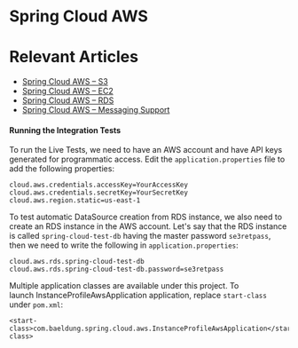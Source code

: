 # Spring Cloud AWS

# Relevant Articles
- [Spring Cloud AWS – S3](https://www.baeldung.com/spring-cloud-aws-s3)
- [Spring Cloud AWS – EC2](https://www.baeldung.com/spring-cloud-aws-ec2)
- [Spring Cloud AWS – RDS](https://www.baeldung.com/spring-cloud-aws-rds)
- [Spring Cloud AWS – Messaging Support](https://www.baeldung.com/spring-cloud-aws-messaging)

#### Running the Integration Tests

To run the Live Tests, we need to have an AWS account and have API keys generated for programmatic access. Edit 
the `application.properties` file to add the following properties:

```
cloud.aws.credentials.accessKey=YourAccessKey
cloud.aws.credentials.secretKey=YourSecretKey
cloud.aws.region.static=us-east-1
```

To test automatic DataSource creation from RDS instance, we also need to create an RDS instance in the AWS account.
Let's say that the RDS instance is called `spring-cloud-test-db` having the master password `se3retpass`, then we need 
to write the following in `application.properties`:

```
cloud.aws.rds.spring-cloud-test-db
cloud.aws.rds.spring-cloud-test-db.password=se3retpass
```
Multiple application classes are available under this project. To launch InstanceProfileAwsApplication application, replace `start-class` under `pom.xml`:

```
<start-class>com.baeldung.spring.cloud.aws.InstanceProfileAwsApplication</start-class>
```
